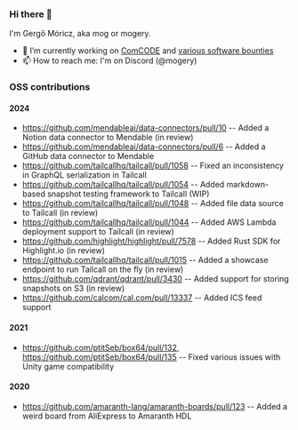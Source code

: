 ### Hi there 👋

I'm Gergő Móricz, aka mog or mogery.

- 🔭 I’m currently working on [ComCODE](https://comcode.org) and [various software bounties](https://algora.io/@/mogery)
- 📫 How to reach me: I'm on Discord (@mogery)

### OSS contributions
#### 2024
- https://github.com/mendableai/data-connectors/pull/10 -- Added a Notion data connector to Mendable (in review)
- https://github.com/mendableai/data-connectors/pull/6 -- Added a GitHub data connector to Mendable
- https://github.com/tailcallhq/tailcall/pull/1058 -- Fixed an inconsistency in GraphQL serialization in Tailcall
- https://github.com/tailcallhq/tailcall/pull/1054 -- Added markdown-based snapshot testing framework to Tailcall (WIP)
- https://github.com/tailcallhq/tailcall/pull/1048 -- Added file data source to Tailcall (in review)
- https://github.com/tailcallhq/tailcall/pull/1044 -- Added AWS Lambda deployment support to Tailcall (in review)
- https://github.com/highlight/highlight/pull/7578 -- Added Rust SDK for Highlight.io (in review)
- https://github.com/tailcallhq/tailcall/pull/1015 -- Added a showcase endpoint to run Tailcall on the fly (in review)
- https://github.com/qdrant/qdrant/pull/3430 -- Added support for storing snapshots on S3 (in review)
- https://github.com/calcom/cal.com/pull/13337 -- Added ICS feed support

#### 2021
- https://github.com/ptitSeb/box64/pull/132, https://github.com/ptitSeb/box64/pull/135 -- Fixed various issues with Unity game compatibility

#### 2020
- https://github.com/amaranth-lang/amaranth-boards/pull/123 -- Added a weird board from AliExpress to Amaranth HDL
